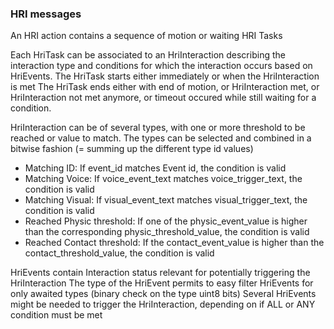 ### HRI messages

An HRI action contains a sequence of motion or waiting HRI Tasks

Each HriTask can be associated to an HriInteraction describing the interaction type and conditions
for which the interaction occurs based on HriEvents.
The HriTask starts either immediately or when the HriInteraction is met
The HriTask ends either with end of motion, or HriInteraction met, or HriInteraction not met anymore, 
or timeout occured while still waiting for a condition.

HriInteraction can be of several types, with one or more threshold to be reached or value to match.
The types can be selected and combined in a bitwise fashion (= summing up the different type id values)

 * Matching ID: If event_id matches Event id, the condition is valid
 * Matching Voice: If voice_event_text matches voice_trigger_text, the condition is valid
 * Matching Visual: If visual_event_text matches visual_trigger_text, the condition is valid
 * Reached Physic threshold: If one of the physic_event_value is higher than the corresponding physic_threshold_value, the condition is valid
 * Reached Contact threshold: If the contact_event_value is higher than the contact_threshold_value, the condition is valid

HriEvents contain Interaction status relevant for potentially triggering the HriInteraction
The type of the HriEvent permits to easy filter HriEvents for only awaited types (binary check on the type uint8 bits)
Several HriEvents might be needed to trigger the HriInteraction, depending on if ALL or ANY condition must be met








